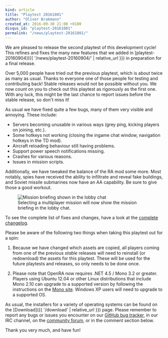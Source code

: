 ```yaml
---
kind: article
title: "Playtest 20161001"
author: "Oliver Brakmann"
created_at: 2016-09-30 21:00 +0100
disqus_id: "playtest-20161001"
permalink: "/news/playtest-20161001/"
---
```


We are pleased to release the second playtest of this development cycle! This refines and fixes the many new features that we added in [playtest-20160904]({{ '/news/playtest-20160904/' | relative_url }}) in preparation for a final release.

Over 5,000 people have tried out the previous playtest, which is about twice as many as usual. Thanks to everyone one of those people for testing and contributing back! Stable releases would not be possible without you. We now count on you to check out this playtest as rigorously as the first one. With any luck, this might be the last chance to report issues before the stable release, so don't miss it!

As usual we have fixed quite a few bugs, many of them very visible and annoying. These include:

* Servers becoming unusable in various ways (grey ping, kicking players on joining, etc.).
* Some hotkeys not working (closing the ingame chat window, navigation hotkeys in the TD mod).
* Aircraft reloading behaviour still having problems.
* Support power speech notifications missing.
* Crashes for various reasons.
* Issues in mission scripts.

Additionally, we have tweaked the balance of the RA mod some more. Most notably, spies have received the ability to infiltrate and reveal fake buildings, and Soviet missile submarines now have an AA capability. Be sure to give those a good workout.

<figure>
  <img src="{{ '/images/news/20161001-ra-lobby-mission-briefing.png' | relative_url }}" alt="Mission briefing shown in the lobby chat" />
  <figcaption>Selecting a multiplayer mission will now show the mission briefing in the lobby chat.</figcaption>
</figure>

To see the complete list of fixes and changes, have a look at the [complete changelog](https://github.com/OpenRA/OpenRA/wiki/Changelog/a102a48028e95521b5bdc313865e02985ba2a108).

Please be aware of the following two things when taking this playtest out for a spin:

1. Because we have changed which assets are copied, all players coming from one of the previous *stable* releases will need to reinstall (or redownload) the assets for this playtest. These will be used for the future playtests and releases, so only needs to be done once.

2. Please note that OpenRA now requires .NET 4.5 / Mono 3.2 or greater. Players using Ubuntu 12.04 or other Linux distributions that include Mono 2.10 can upgrade to a supported version by following the instructions on the [Mono site](https://www.mono-project.com/docs/getting-started/install/linux/#debian-ubuntu-and-derivatives). Windows XP users will need to upgrade to a supported OS.

As usual, the installers for a variety of operating systems can be found on the [Download]({{ '/download' | relative_url }}) page. Please remember to report any bugs or issues you encounter on our [GitHub bug tracker](https://bugs.openra.net), in our IRC channel, on the [community forum](https://forum.openra.net/), or in the comment section below.

Thank you very much, and have fun!

